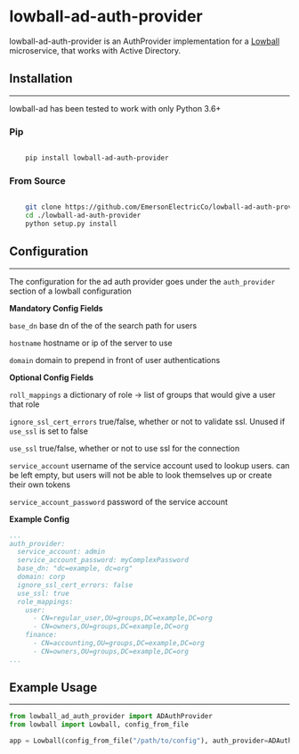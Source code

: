 # lowball-ad-auth-provider

lowball-ad-auth-provider is an AuthProvider implementation for a [Lowball](https://github.com/EmersonElectricCo/lowball)
microservice, that works with Active Directory.


## Installation
***

lowball-ad has been tested to work with only Python 3.6+

### Pip


```bash

    pip install lowball-ad-auth-provider
```

### From Source


```bash

    git clone https://github.com/EmersonElectricCo/lowball-ad-auth-provider
    cd ./lowball-ad-auth-provider
    python setup.py install
```

## Configuration
***

The configuration for the ad auth provider goes under the `auth_provider` section of a lowball configuration


**Mandatory Config Fields**

`base_dn`
  base dn of the of the search path for users

`hostname`
  hostname or ip of the server to use

`domain`
  domain to prepend in front of user authentications

**Optional Config Fields**

`roll_mappings`
  a dictionary of role -> list of groups that would give a user that role

`ignore_ssl_cert_errors`
  true/false, whether or not to validate ssl. Unused if `use_ssl` is set to false

`use_ssl`
  true/false, whether or not to use ssl for the connection

`service_account`
  username of the service account used to lookup users. can be left empty, but users will not be able to look themselves
  up or create their own tokens

`service_account_password`
  password of the service account


**Example Config**

```yaml
...
auth_provider:
  service_account: admin
  service_account_password: myComplexPassword
  base_dn: "dc=example, dc=org"
  domain: corp
  ignore_ssl_cert_errors: false
  use_ssl: true
  role_mappings:
    user:
      - CN=regular_user,OU=groups,DC=example,DC=org
      - CN=owners,OU=groups,DC=example,DC=org
    finance:
      - CN=accounting,OU=groups,DC=example,DC=org
      - CN=owners,OU=groups,DC=example,DC=org
...

```

## Example Usage
***
```python
from lowball_ad_auth_provider import ADAuthProvider
from lowball import Lowball, config_from_file

app = Lowball(config_from_file("/path/to/config"), auth_provider=ADAuthProvider)



```
